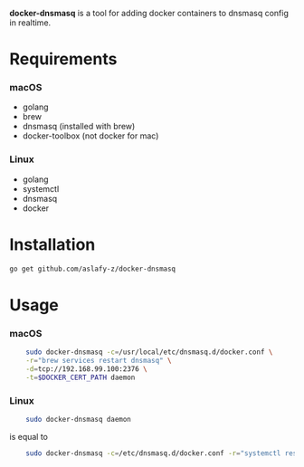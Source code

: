 **docker-dnsmasq** is a tool for adding docker containers to dnsmasq config in realtime.

# Requirements

### macOS

* golang
* brew
* dnsmasq (installed with brew)
* docker-toolbox (not docker for mac)

### Linux

* golang
* systemctl
* dnsmasq
* docker

# Installation

```bash
go get github.com/aslafy-z/docker-dnsmasq
```
# Usage

### macOS

```bash
    sudo docker-dnsmasq -c=/usr/local/etc/dnsmasq.d/docker.conf \
    -r="brew services restart dnsmasq" \
    -d=tcp://192.168.99.100:2376 \
    -t=$DOCKER_CERT_PATH daemon
```

### Linux

```bash
    sudo docker-dnsmasq daemon
```
is equal to

```bash
    sudo docker-dnsmasq -c=/etc/dnsmasq.d/docker.conf -r="systemctl restart dnsmasq" daemon
```
